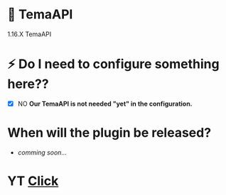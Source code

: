 # 🔌 **TemaAPI**
1.16.X TemaAPI

# ⚡ Do I need to configure something here??
- [x] NO
**Our TemaAPI is not needed "yet" in the configuration.**

# When will the plugin be released?
- *comming soon...*

# YT [Click](https://www.youtube.com/channel/UCnPLPCA_lq8CWKdNW5RXoZg)

